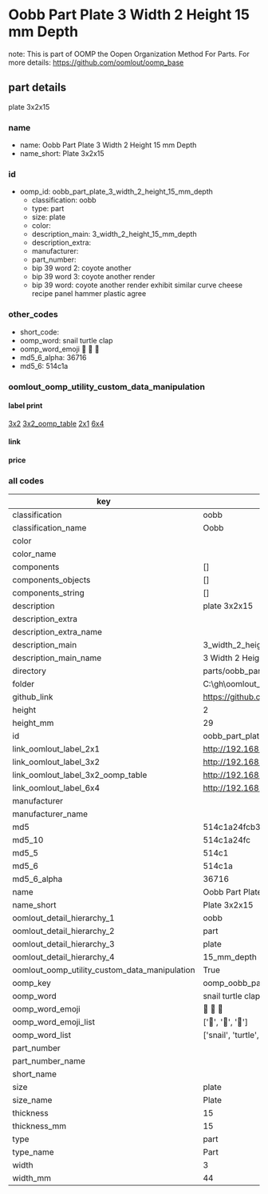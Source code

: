 # Oobb Part Plate 3 Width 2 Height 15 mm Depth  

note: This is part of OOMP the Oopen Organization Method For Parts. For more details: https://github.com/oomlout/oomp_base

##  part details
  



plate 3x2x15



### name
* name: Oobb Part Plate 3 Width 2 Height 15 mm Depth
* name_short: Plate 3x2x15 
### id
* oomp_id: oobb_part_plate_3_width_2_height_15_mm_depth
  * classification: oobb
  * type: part
  * size: plate
  * color: 
  * description_main: 3_width_2_height_15_mm_depth
  * description_extra: 
  * manufacturer: 
  * part_number: 
  * bip 39 word 2: coyote another
  * bip 39 word 3: coyote another render
  * bip 39 word: coyote another render exhibit similar curve cheese recipe panel hammer plastic agree

### other_codes
* short_code: 
* oomp_word: snail turtle clap
* oomp_word_emoji :snail: :turtle: :clap:
* md5_6_alpha: 36716
* md5_6: 514c1a






### oomlout_oomp_utility_custom_data_manipulation
#### label print
[3x2](http://192.168.1.245:1112/?label=oomp%2036716)
[3x2_oomp_table](http://192.168.1.108:1112/?label=oomp%2036716)
[2x1](http://192.168.1.242:1112/?label=oomp%2036716)
[6x4](http://192.168.1.55:1112/?label=oomp%2036716)    

#### link

                              

#### price







### all codes 
| key | value |  
| --- | --- |  
| classification | oobb |  
| classification_name | Oobb |  
| color |  |  
| color_name |  |  
| components | [] |  
| components_objects | [] |  
| components_string | [] |  
| description | plate 3x2x15 |  
| description_extra |  |  
| description_extra_name |  |  
| description_main | 3_width_2_height_15_mm_depth |  
| description_main_name | 3 Width 2 Height 15 mm Depth |  
| directory | parts/oobb_part_plate_3_width_2_height_15_mm_depth |  
| folder | C:\gh\oomlout_oobb_version_4_generated_parts\things\oobb_part_plate_3_width_2_height_15_mm_depth |  
| github_link | https://github.com/oomlout/oomlout_oomp_part_src/tree/main/parts/oobb_part_plate_3_width_2_height_15_mm_depth |  
| height | 2 |  
| height_mm | 29 |  
| id | oobb_part_plate_3_width_2_height_15_mm_depth |  
| link_oomlout_label_2x1 | http://192.168.1.242:1112/?label=oomp%2036716 |  
| link_oomlout_label_3x2 | http://192.168.1.245:1112/?label=oomp%2036716 |  
| link_oomlout_label_3x2_oomp_table | http://192.168.1.108:1112/?label=oomp%2036716 |  
| link_oomlout_label_6x4 | http://192.168.1.55:1112/?label=oomp%2036716 |  
| manufacturer |  |  
| manufacturer_name |  |  
| md5 | 514c1a24fcb3a4e4d96474f96c02618d |  
| md5_10 | 514c1a24fc |  
| md5_5 | 514c1 |  
| md5_6 | 514c1a |  
| md5_6_alpha | 36716 |  
| name | Oobb Part Plate 3 Width 2 Height 15 mm Depth |  
| name_short | Plate 3x2x15  |  
| oomlout_detail_hierarchy_1 | oobb |  
| oomlout_detail_hierarchy_2 | part |  
| oomlout_detail_hierarchy_3 | plate |  
| oomlout_detail_hierarchy_4 | 15_mm_depth |  
| oomlout_oomp_utility_custom_data_manipulation | True |  
| oomp_key | oomp_oobb_part_plate_3_width_2_height_15_mm_depth |  
| oomp_word | snail turtle clap |  
| oomp_word_emoji | :snail: :turtle: :clap: |  
| oomp_word_emoji_list | [':snail:', ':turtle:', ':clap:'] |  
| oomp_word_list | ['snail', 'turtle', 'clap'] |  
| part_number |  |  
| part_number_name |  |  
| short_name |  |  
| size | plate |  
| size_name | Plate |  
| thickness | 15 |  
| thickness_mm | 15 |  
| type | part |  
| type_name | Part |  
| width | 3 |  
| width_mm | 44 |  
